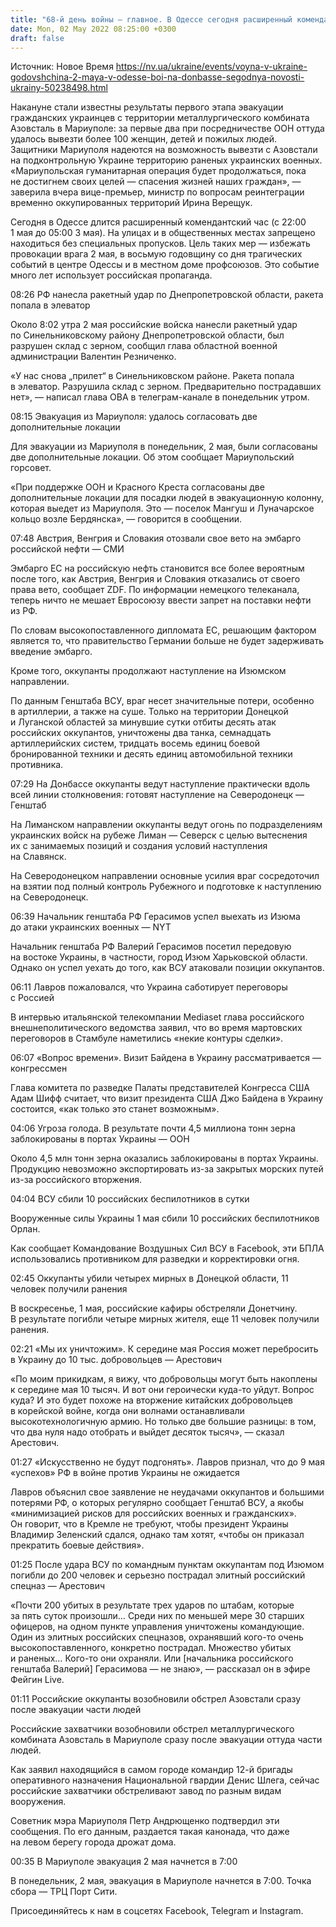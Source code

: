```yaml
---
title: "68-й день войны — главное. В Одессе сегодня расширенный комендантский час, РФ нанесла ракетный удар по Днепропетровской области"
date: Mon, 02 May 2022 08:25:00 +0300
draft: false
---
```

Источник: Новое Время https://nv.ua/ukraine/events/voyna-v-ukraine-godovshchina-2-maya-v-odesse-boi-na-donbasse-segodnya-novosti-ukrainy-50238498.html


Накануне стали известны результаты первого этапа эвакуации гражданских украинцев с территории металлургического комбината Азовсталь в Мариуполе: за первые два при посредничестве ООН оттуда удалось вывезти более 100 женщин, детей и пожилых людей. Защитники Мариуполя надеются на возможность вывезти с Азовстали на подконтрольную Украине территорию раненых украинских военных. «Мариупольская гуманитарная операция будет продолжаться, пока не достигнем своих целей — спасения жизней наших граждан», — заверила вчера вице-премьер, министр по вопросам реинтеграции временно оккупированных территорий Ирина Верещук.

 Сегодня в Одессе длится расширенный комендантский час (с 22:00 1 мая до 05:00 3 мая). На улицах и в общественных местах запрещено находиться без специальных пропусков. Цель таких мер — избежать провокации врага 2 мая, в восьмую годовщину со дня трагических событий в центре Одессы и в местном доме профсоюзов. Это событие много лет использует российская пропаганда.

08:26 РФ нанесла ракетный удар по Днепропетровской области, ракета попала в элеватор 

Около 8:02 утра 2 мая российские войска нанесли ракетный удар по Синельниковскому району Днепропетровской области, был разрушен склад с зерном, сообщил глава областной военной администрации Валентин Резниченко.

«У нас снова „прилет“ в Синельниковском районе. Ракета попала в элеватор. Разрушила склад с зерном. Предварительно пострадавших нет», — написал глава ОВА в телеграм-канале в понедельник утром.

08:15 Эвакуация из Мариуполя: удалось согласовать две дополнительные локации

Для эвакуации из Мариуполя в понедельник, 2 мая, были согласованы две дополнительные локации. Об этом сообщает Мариупольский горсовет.

«При поддержке ООН и Красного Креста согласованы две дополнительные локации для посадки людей в эвакуационную колонну, которая выедет из Мариуполя. Это — поселок Мангуш и Луначарское кольцо возле Бердянска», — говорится в сообщении.

07:48 Австрия, Венгрия и Словакия отозвали свое вето на эмбарго российской нефти — СМИ

Эмбарго ЕС на российскую нефть становится все более вероятным после того, как Австрия, Венгрия и Словакия отказались от своего права вето, сообщает ZDF. По информации немецкого телеканала, теперь ничто не мешает Евросоюзу ввести запрет на поставки нефти из РФ.

По словам высокопоставленного дипломата ЕС, решающим фактором является то, что правительство Германии больше не будет задерживать введение эмбарго.

Кроме того, оккупанты продолжают наступление на Изюмском направлении.

По данным Генштаба ВСУ, враг несет значительные потери, особенно в артиллерии, а также на суше. Только на территории Донецкой и Луганской областей за минувшие сутки отбиты десять атак российских оккупантов, уничтожены два танка, семнадцать артиллерийских систем, тридцать восемь единиц боевой бронированной техники и десять единиц автомобильной техники противника.

07:29 На Донбассе оккупанты ведут наступление практически вдоль всей линии столкновения: готовят наступление на Северодонецк — Генштаб

На Лиманском направлении оккупанты ведут огонь по подразделениям украинских войск на рубеже Лиман — Северск с целью вытеснения их с занимаемых позиций и создания условий наступления на Славянск.

На Северодонецком направлении основные усилия враг сосредоточил на взятии под полный контроль Рубежного и подготовке к наступлению на Северодонецк.

06:39 Начальник генштаба РФ Герасимов успел выехать из Изюма до атаки украинских военных — NYT

 Начальник генштаба РФ Валерий Герасимов посетил передовую на востоке Украины, в частности, город Изюм Харьковской области. Однако он успел уехать до того, как ВСУ атаковали позиции оккупантов.

 06:11 Лавров пожаловался, что Украина саботирует переговоры с Россией

 В интервью итальянской телекомпании Mediaset глава российского внешнеполитического ведомства заявил, что во время мартовских переговоров в Стамбуле наметились «некие контуры сделки».

 06:07 «Вопрос времени». Визит Байдена в Украину рассматривается — конгрессмен

 Глава комитета по разведке Палаты представителей Конгресса США Адам Шифф считает, что визит президента США Джо Байдена в Украину состоится, «как только это станет возможным».

 04:06 Угроза голода. В результате почти 4,5 миллиона тонн зерна заблокированы в портах Украины — ООН

 Около 4,5 млн тонн зерна оказались заблокированы в портах Украины. Продукцию невозможно экспортировать из-за закрытых морских путей из-за российского вторжения.

 04:04 ВСУ сбили 10 российских беспилотников в сутки

 Вооруженные силы Украины 1 мая сбили 10 российских беспилотников Орлан.

 Как сообщает Командование Воздушных Сил ВСУ в Facebook, эти БПЛА использовались противником для разведки и корректировки огня.

 02:45 Оккупанты убили четырех мирных в Донецкой области, 11 человек получили ранения

 В воскресенье, 1 мая, российские кафиры обстреляли Донетчину. В результате погибли четыре мирных жителя, еще 11 человек получили ранения.

 02:21 «Мы их уничтожим». К середине мая Россия может перебросить в Украину до 10 тыс. добровольцев — Арестович

 «По моим прикидкам, я вижу, что добровольцы могут быть накоплены к середине мая 10 тысяч. И вот они героически куда-то уйдут. Вопрос куда? И это будет похоже на вторжение китайских добровольцев в корейской войне, когда они волнами останавливали высокотехнологичную армию. Но только две большие разницы: в том, что два нуля надо отобрать и выйдет десяток тысяч», — сказал Арестович.

 01:27 «Искусственно не будут подгонять». Лавров признал, что до 9 мая «успехов» РФ в войне против Украины не ожидается

 Лавров объяснил свое заявление не неудачами оккупантов и большими потерями РФ, о которых регулярно сообщает Генштаб ВСУ, а якобы «минимизацией рисков для российских военных и гражданских». Он говорит, что в Кремле не требуют, чтобы президент Украины Владимир Зеленский сдался, однако там хотят, «чтобы он приказал прекратить боевые действия».

 01:25 После удара ВСУ по командным пунктам оккупантам под Изюмом погибли до 200 человек и серьезно пострадал элитный российский спецназ — Арестович

 «Почти 200 убитых в результате трех ударов по штабам, которые за пять суток произошли… Среди них по меньшей мере 30 старших офицеров, на одном пункте управления уничтожены командующие. Один из элитных российских спецназов, охранявший кого-то очень высокопоставленного, конкретно пострадал. Множество убитых и раненых… Кого-то они охраняли. Или [начальника российского генштаба Валерий] Герасимова — не знаю», — рассказал он в эфире Фейгин Live.

 01:11 Российские оккупанты возобновили обстрел Азовстали сразу после эвакуации части людей

 Российские захватчики возобновили обстрел металлургического комбината Азовсталь в Мариуполе сразу после эвакуации оттуда части людей.

 Как заявил находящийся в самом городе командир 12-й бригады оперативного назначения Национальной гвардии Денис Шлега, сейчас российские захватчики обстреливают завод по разным видам вооружения.

 Советник мэра Мариуполя Петр Андрющенко подтвердил эти сообщения. По его данным, раздается такая канонада, что даже на левом берегу города дрожат дома.

 00:35 В Мариуполе эвакуация 2 мая начнется в 7:00

 В понедельник, 2 мая, эвакуация в Мариуполе начнется в 7:00. Точка сбора — ТРЦ Порт Сити.

Присоединяйтесь к нам в соцсетях Facebook, Telegram и Instagram.
